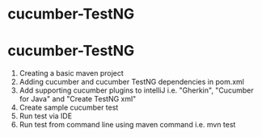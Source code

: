 # cucumber-TestNG
# cucumber-TestNG

1. Creating a basic maven project
2. Adding cucumber and cucumber TestNG dependencies in pom.xml
3. Add supporting cucumber plugins to intelliJ i.e. "Gherkin", "Cucumber for Java" and "Create TestNG xml"
4. Create sample cucumber test
5. Run test via IDE
6. Run test from command line using maven command i.e. mvn test
